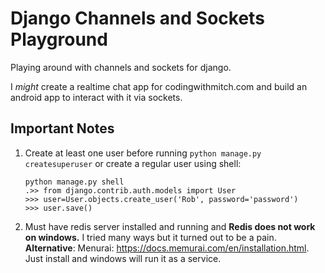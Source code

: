 # Django Channels and Sockets Playground
Playing around with channels and sockets for django. 

I *might* create a realtime chat app for codingwithmitch.com and build an android app to interact with it via sockets.



## Important Notes
1. Create at least one user before running
	`python manage.py createsuperuser` or create a regular user using shell: 

	```
	python manage.py shell
	.>> from django.contrib.auth.models import User
	>>> user=User.objects.create_user('Rob', password='password')
	>>> user.save()
	```
1. Must have redis server installed and running and **Redis does not work on windows.** I tried many ways but it turned out to be a pain. **Alternative**: Menurai: https://docs.memurai.com/en/installation.html. Just install and windows will run it as a service.









